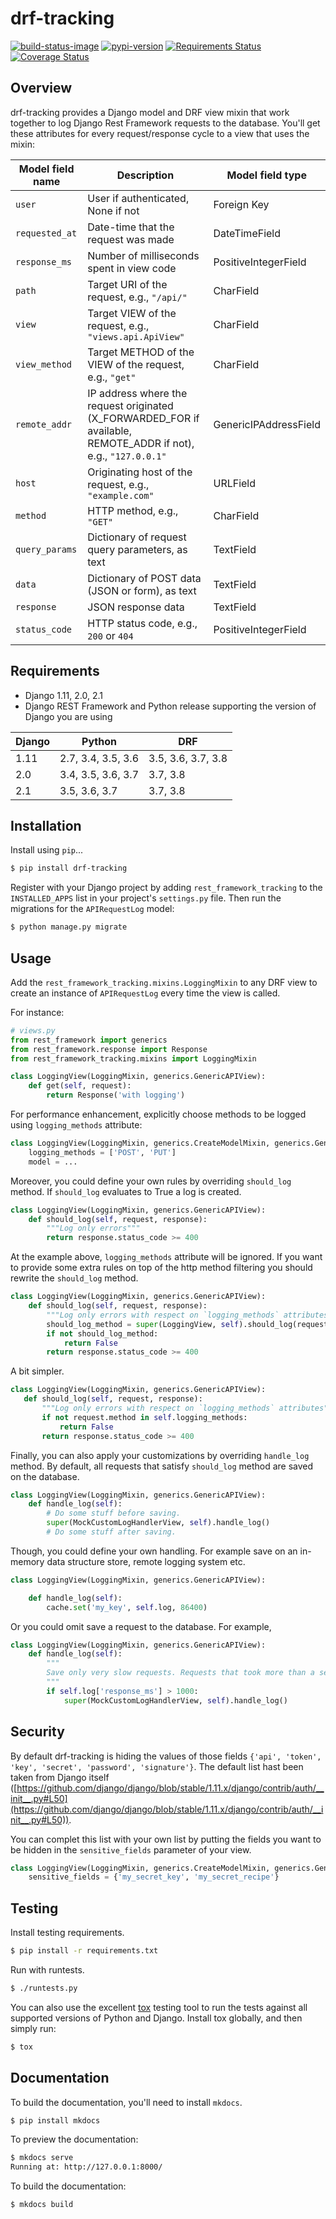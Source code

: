 # drf-tracking

[![build-status-image]][travis]
[![pypi-version]][pypi]
[![Requirements Status](https://requires.io/github/aschn/drf-tracking/requirements.svg?branch=master)](https://requires.io/github/aschn/drf-tracking/requirements/?branch=master)
[![Coverage Status](https://coveralls.io/repos/github/aschn/drf-tracking/badge.svg?branch=master)](https://coveralls.io/github/aschn/drf-tracking?branch=master)

## Overview

drf-tracking provides a Django model and DRF view mixin that work together to log Django Rest Framework requests to the database. You'll get these attributes for every request/response cycle to a view that uses the mixin:

 Model field name | Description | Model field type
------------------|-------------|-----------------
`user` | User if authenticated, None if not | Foreign Key
`requested_at` | Date-time that the request was made | DateTimeField
`response_ms` | Number of milliseconds spent in view code | PositiveIntegerField
`path` | Target URI of the request, e.g., `"/api/"` | CharField
`view` | Target VIEW of the request, e.g., `"views.api.ApiView"` | CharField
`view_method` | Target METHOD of the VIEW of the request, e.g., `"get"` | CharField
`remote_addr` | IP address where the request originated (X_FORWARDED_FOR if available, REMOTE_ADDR if not), e.g., `"127.0.0.1"` | GenericIPAddressField
`host` | Originating host of the request, e.g., `"example.com"` | URLField
`method` | HTTP method, e.g., `"GET"` | CharField
`query_params` | Dictionary of request query parameters, as text | TextField
`data` | Dictionary of POST data (JSON or form), as text | TextField
`response` | JSON response data | TextField
`status_code` | HTTP status code, e.g., `200` or `404` | PositiveIntegerField


## Requirements

* Django 1.11, 2.0, 2.1
* Django REST Framework and Python release supporting the version of Django you are using

Django | Python | DRF
-------|--------|----
1.11 | 2.7, 3.4, 3.5, 3.6 | 3.5, 3.6, 3.7, 3.8
2.0 | 3.4, 3.5, 3.6, 3.7 | 3.7, 3.8
2.1 | 3.5, 3.6, 3.7 | 3.7, 3.8

## Installation

Install using `pip`...

```bash
$ pip install drf-tracking
```

Register with your Django project by adding `rest_framework_tracking`
to the `INSTALLED_APPS` list in your project's `settings.py` file.
Then run the migrations for the `APIRequestLog` model:

```bash
$ python manage.py migrate
```

## Usage

Add the `rest_framework_tracking.mixins.LoggingMixin` to any DRF view
to create an instance of `APIRequestLog` every time the view is called.

For instance:
```python
# views.py
from rest_framework import generics
from rest_framework.response import Response
from rest_framework_tracking.mixins import LoggingMixin

class LoggingView(LoggingMixin, generics.GenericAPIView):
    def get(self, request):
        return Response('with logging')
```

For performance enhancement, explicitly choose methods to be logged using `logging_methods` attribute:
```python
class LoggingView(LoggingMixin, generics.CreateModelMixin, generics.GenericAPIView):
    logging_methods = ['POST', 'PUT']
    model = ...
```

Moreover, you could define your own rules by overriding `should_log` method.
If `should_log` evaluates to True a log is created.
```python
class LoggingView(LoggingMixin, generics.GenericAPIView):
    def should_log(self, request, response):
        """Log only errors"""
        return response.status_code >= 400
```

At the example above, `logging_methods` attribute will be ignored. If you want to provide some extra rules
on top of the http method filtering you should rewrite the `should_log` method.
```python
class LoggingView(LoggingMixin, generics.GenericAPIView):
    def should_log(self, request, response):
        """Log only errors with respect on `logging_methods` attributes"""
        should_log_method = super(LoggingView, self).should_log(request, response)
        if not should_log_method:
            return False
        return response.status_code >= 400
```

 A bit simpler.
 ```python
class LoggingView(LoggingMixin, generics.GenericAPIView):
    def should_log(self, request, response):
        """Log only errors with respect on `logging_methods` attributes"""
        if not request.method in self.logging_methods:
            return False
        return response.status_code >= 400
```

Finally, you can also apply your customizations by overriding `handle_log` method.
By default, all requests that satisfy `should_log` method are saved on the database.
```python
class LoggingView(LoggingMixin, generics.GenericAPIView):
    def handle_log(self):
        # Do some stuff before saving.
        super(MockCustomLogHandlerView, self).handle_log()
        # Do some stuff after saving.
```


Though, you could define your own handling. For example save on an in-memory data structure store, remote logging system etc.
```python
class LoggingView(LoggingMixin, generics.GenericAPIView):

    def handle_log(self):
        cache.set('my_key', self.log, 86400)
```

Or you could omit save a request to the database. For example,
```python
class LoggingView(LoggingMixin, generics.GenericAPIView):
    def handle_log(self):
        """
        Save only very slow requests. Requests that took more than a second.
        """
        if self.log['response_ms'] > 1000:
            super(MockCustomLogHandlerView, self).handle_log()
```


## Security

By default drf-tracking is hiding the values of those fields `{'api', 'token', 'key', 'secret', 'password', 'signature'}`.
The default list hast been taken from Django itself ([https://github.com/django/django/blob/stable/1.11.x/django/contrib/auth/__init__.py#L50](https://github.com/django/django/blob/stable/1.11.x/django/contrib/auth/__init__.py#L50)).

You can complet this list with your own list by putting the fields you want to be hidden in the `sensitive_fields` parameter of your view.

```python
class LoggingView(LoggingMixin, generics.CreateModelMixin, generics.GenericAPIView):
    sensitive_fields = {'my_secret_key', 'my_secret_recipe'}
```

## Testing

Install testing requirements.

```bash
$ pip install -r requirements.txt
```

Run with runtests.

```bash
$ ./runtests.py
```

You can also use the excellent [tox](http://tox.readthedocs.org/en/latest/) testing tool to run the tests against all supported versions of Python and Django. Install tox globally, and then simply run:

```bash
$ tox
```

## Documentation

To build the documentation, you'll need to install `mkdocs`.

```bash
$ pip install mkdocs
```

To preview the documentation:

```bash
$ mkdocs serve
Running at: http://127.0.0.1:8000/
```

To build the documentation:

```bash
$ mkdocs build
```


[build-status-image]: https://secure.travis-ci.org/aschn/drf-tracking.png?branch=master
[travis]: http://travis-ci.org/aschn/drf-tracking?branch=master
[pypi-version]: https://img.shields.io/pypi/v/drf-tracking.svg
[pypi]: https://pypi.python.org/pypi/drf-tracking
